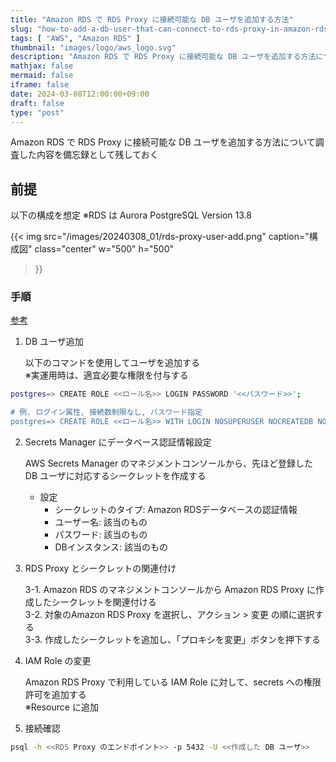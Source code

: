 ```yaml
---
title: "Amazon RDS で RDS Proxy に接続可能な DB ユーザを追加する方法"
slug: "how-to-add-a-db-user-that-can-connect-to-rds-proxy-in-amazon-rds"
tags: [ "AWS", "Amazon RDS" ]
thumbnail: "images/logo/aws_logo.svg"
description: "Amazon RDS で RDS Proxy に接続可能な DB ユーザを追加する方法について調査した内容を備忘録として残しておく"
mathjax: false
mermaid: false
iframe: false
date: 2024-03-08T12:00:00+09:00
draft: false
type: "post"
---
```


Amazon RDS で RDS Proxy に接続可能な DB ユーザを追加する方法について調査した内容を備忘録として残しておく

## 前提

以下の構成を想定 ※RDS は Aurora PostgreSQL Version 13.8

{{<
  img
    src="/images/20240308_01/rds-proxy-user-add.png"
    caption="構成図"
    class="center"
    w="500"
    h="500"
>}}

### 手順

[参考](https://docs.aws.amazon.com/ja_jp/AmazonRDS/latest/UserGuide/rds-proxy-managing.html#rds-proxy-new-db-user)

1. DB ユーザ追加

    以下のコマンドを使用してユーザを追加する  
    ※実運用時は、適宜必要な権限を付与する

```sh
postgres=> CREATE ROLE <<ロール名>> LOGIN PASSWORD '<<パスワード>>';

# 例. ログイン属性, 接続数制限なし, パスワード指定
postgres=> CREATE ROLE <<ロール名>> WITH LOGIN NOSUPERUSER NOCREATEDB NOCREATEROLE NOINHERIT NOREPLICATION NOBYPASSRLS CONNECTION LIMIT -1 PASSWORD '<<パスワード>>';
```

2. Secrets Manager にデータベース認証情報設定

    AWS Secrets Manager のマネジメントコンソールから、先ほど登録した DB ユーザに対応するシークレットを作成する  

   * 設定
     * シークレットのタイプ: Amazon RDSデータベースの認証情報
     * ユーザー名: 該当のもの
     * パスワード: 該当のもの
     * DBインスタンス: 該当のもの

3. RDS Proxy とシークレットの関連付け

    3-1. Amazon RDS のマネジメントコンソールから Amazon RDS Proxy に作成したシークレットを関連付ける  
    3-2. 対象のAmazon RDS Proxy を選択し、アクション > 変更 の順に選択する  
    3-3. 作成したシークレットを追加し、「プロキシを変更」ボタンを押下する

4. IAM Role の変更

    Amazon RDS Proxy で利用している IAM Role に対して、secrets への権限許可を追加する  
    ※Resource に追加

5. 接続確認

```sh
psql -h <<RDS Proxy のエンドポイント>> -p 5432 -U <<作成した DB ユーザ>>
```

